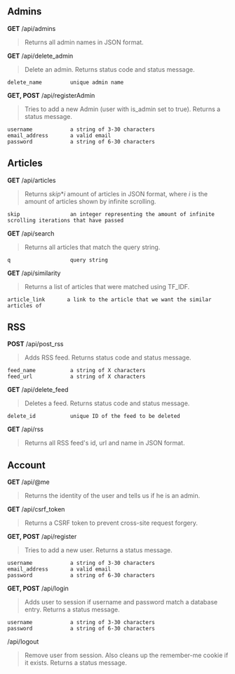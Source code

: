 ## Admins
**GET** /api/admins
> Returns all admin names in JSON format.

**GET** /api/delete_admin
> Delete an admin. Returns status code and status message.
```
delete_name         unique admin name
```

**GET, POST** /api/registerAdmin
> Tries to add a new Admin (user with is_admin set to true). Returns a status message.
```
username            a string of 3-30 characters
email_address       a valid email
password            a string of 6-30 characters
```


## Articles
**GET** /api/articles
> Returns _skip_*_i_ amount of articles in JSON format, where _i_ is the amount of articles shown by infinite scrolling.
```
skip                an integer representing the amount of infinite scrolling iterations that have passed
```

**GET** /api/search
> Returns all articles that match the query string.
```
q                   query string
```

**GET** /api/similarity
> Returns a list of articles that were matched using TF_IDF.
```
article_link       a link to the article that we want the similar articles of
```

## RSS
**POST** /api/post_rss
> Adds RSS feed. Returns status code and status message.
```
feed_name           a string of X characters
feed_url            a string of X characters
```

**GET** /api/delete_feed
> Deletes a feed. Returns status code and status message.
```
delete_id           unique ID of the feed to be deleted
```

**GET** /api/rss
> Returns all RSS feed's id, url and name in JSON format.

## Account
**GET** /api/@me
> Returns the identity of the user and tells us if he is an admin.

**GET** /api/csrf_token
> Returns a CSRF token to prevent cross-site request forgery.

**GET, POST** /api/register
> Tries to add a new user. Returns a status message.
```
username            a string of 3-30 characters
email_address       a valid email
password            a string of 6-30 characters
```

**GET, POST** /api/login
> Adds user to session if username and password match a database entry. Returns a status message.
```
username            a string of 3-30 characters
password            a string of 6-30 characters
```

/api/logout
> Remove user from session. Also cleans up the remember-me cookie if it exists. Returns a status message.
